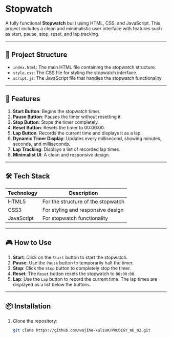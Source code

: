 # Stopwatch

A fully functional **Stopwatch** built using HTML, CSS, and JavaScript. This project includes a clean and minimalistic user interface with features such as start, pause, stop, reset, and lap tracking.

---

## 📂 Project Structure

- `index.html`: The main HTML file containing the stopwatch structure.
- `style.css`: The CSS file for styling the stopwatch interface.
- `script.js`: The JavaScript file that handles the stopwatch functionality.

---

## 🚀 Features

1. **Start Button**: Begins the stopwatch timer.
2. **Pause Button**: Pauses the timer without resetting it.
3. **Stop Button**: Stops the timer completely.
4. **Reset Button**: Resets the timer to 00:00:00.
5. **Lap Button**: Records the current time and displays it as a lap.
6. **Dynamic Timer Display**: Updates every millisecond, showing minutes, seconds, and milliseconds.
7. **Lap Tracking**: Displays a list of recorded lap times.
8. **Minimalist UI**: A clean and responsive design.

---

## 🛠️ Tech Stack

| Technology     | Description                           |
|----------------|---------------------------------------|
| HTML5          | For the structure of the stopwatch   |
| CSS3           | For styling and responsive design    |
| JavaScript     | For stopwatch functionality          |

---

## 🎮 How to Use

1. **Start**: Click on the `Start` button to start the stopwatch.
2. **Pause**: Use the `Pause` button to temporarily halt the timer.
3. **Stop**: Click the `Stop` button to completely stop the timer.
4. **Reset**: The `Reset` button resets the stopwatch to `00:00:00`.
5. **Lap**: Use the `Lap` button to record the current time. The lap times are displayed as a list below the buttons.

---

## 📦 Installation

1. Clone the repository:
   ```bash
   git clone https://github.com/wajiha-kulsum/PRODIGY_WD_02.git


